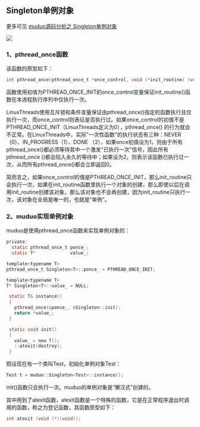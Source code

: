 ## Singleton单例对象

更多可见 [muduo源码分析之 Singleton单例对象](https://github.com/hujiese/Large-concurrent-serve/blob/master/14_muduo_Singleton/muduo_Singleton.md)

![](https://camo.githubusercontent.com/0c3eab502adc01e1ba0ba396180dbd81310f722d/68747470733a2f2f692e696d6775722e636f6d2f6b7a43346a4e672e706e67)

### 1、pthread_once函数

该函数的原型如下：
```c
int pthread_once(pthread_once_t *once_control, void (*init_routine) (void))
```
函数使用初值为PTHREAD_ONCE_INIT的once_control变量保证init_routine()函数在本进程执行序列中仅执行一次。

LinuxThreads使用互斥锁和条件变量保证由pthread_once()指定的函数执行且仅执行一次，而once_control则表征是否执行过。如果once_control的初值不是PTHREAD_ONCE_INIT（LinuxThreads定义为0），pthread_once() 的行为就会不正常。在LinuxThreads中，实际"一次性函数"的执行状态有三种：NEVER（0）、IN_PROGRESS（1）、DONE （2），如果once初值设为1，则由于所有pthread_once()都必须等待其中一个激发"已执行一次"信号，因此所有pthread_once ()都会陷入永久的等待中；如果设为2，则表示该函数已执行过一次，从而所有pthread_once()都会立即返回0。

简而言之，如果once_control的值是PTHREAD_ONCE_INIT，那么init_routine只会执行一次，如果在init_routine函数里执行一个对象的创建，那么即使以后在调用init_routine创建该对象，那么该对象也不会再创建，因为init_routine只执行一次，该对象在全局是唯一的，也就是“单例”。

### 2、muduo实现单例对象

muduo是使用pthread_once函数来实现单例对象的：

```c
private:
  static pthread_once_t ponce_;
  static T*             value_;

template<typename T>
pthread_once_t Singleton<T>::ponce_ = PTHREAD_ONCE_INIT;

template<typename T>
T* Singleton<T>::value_ = NULL;

 static T& instance()
 {
   pthread_once(&ponce_, &Singleton::init);
   return *value_;
 }

 static void init()
 {
   value_ = new T();
   ::atexit(destroy);
 }
 ```

 假设现在有一个类叫Test，初始化单例对象Test：

 ```c
 Test t = muduo::Singleton<Test>::instance();
 ```

 init()函数只会执行一次。muduo的单例对象是“懒汉式”创建的。

 其中用到了atexit函数，atexit函数是一个特殊的函数，它是在正常程序退出时调用的函数，称之为登记函数，其函数原型如下：
 ```cpp
 int atexit (void (*)(void));
 ```